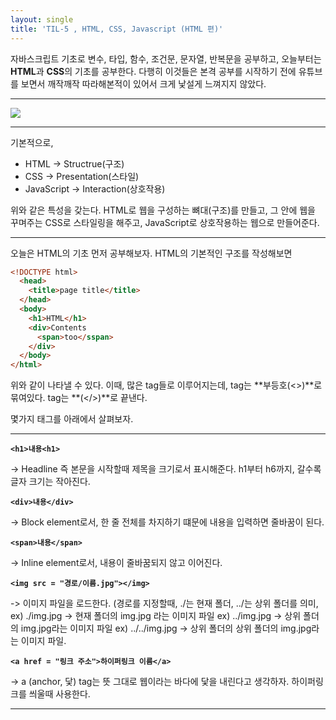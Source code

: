 ```yaml
---
layout: single
title: 'TIL-5 , HTML, CSS, Javascript (HTML 편)'
---
```


자바스크립트 기초로 변수, 타입, 함수, 조건문, 문자열, 반복문을 공부하고, 오늘부터는 **HTML**과 **CSS**의 기초를 공부한다.
다행히 이것들은 본격 공부를 시작하기 전에 유튜브를 보면서
깨작깨작 따라해본적이 있어서 크게 낯설게 느껴지지 않았다.
***
![](https://images.velog.io/images/skagns211/post/2b4dffb3-a853-4180-a820-c241b559ba54/hjc.jpeg)
***
기본적으로, 
- HTML -> Structrue(구조)
- CSS -> Presentation(스타일)
- JavaScript -> Interaction(상호작용)

위와 같은 특성을 갖는다.
HTML로 웹을 구성하는 뼈대(구조)를 만들고,
그 안에 웹을 꾸며주는 CSS로 스타일링을 해주고,
JavaScript로 상호작용하는 웹으로 만들어준다.
***
오늘은 HTML의 기초 먼저 공부해보자.
HTML의 기본적인 구조를 작성해보면

```html
<!DOCTYPE html>
  <head>
    <title>page title</title>
  </head>
  <body>
    <h1>HTML</h1>
    <div>Contents
      <span>too</sspan>
    </div>
  </body>
</html>

```
위와 같이 나타낼 수 있다.
이때, 많은 tag들로 이루어지는데,
tag는 **부등호(<>)**로 묶여있다.
tag는 **(</>)**로 끝낸다.

몇가지 태그를 아래에서 살펴보자.
***
**``<h1>내용<h1>``**

-> Headline 즉 본문을 시작할때 제목을 크기로서 표시해준다.
h1부터 h6까지, 갈수록 글자 크기는 작아진다.

**``<div>내용</div>``**

-> Block element로서, 한 줄 전체를 차지하기 떄문에
내용을 입력하면 줄바꿈이 된다.

**``<span>내용</span>``**

-> Inline element로서, 내용이 줄바꿈되지 않고 이어진다.

**``<img src = "경로/이름.jpg"></img>``**

-> 이미지 파일을 로드한다.
(경로를 지정할때, ./는 현재 폴더, ../는 상위 폴더를 의미,
ex) ./img.jpg -> 현재 폴더의 img.jpg 라는 이미지 파일
ex) ../img.jpg -> 상위 폴더의 img.jpg라는 이미지 파일
ex) ../../img.jpg -> 상위 폴더의 상위 폴더의 img.jpg라는 이미지 파일.

**``<a href = "링크 주소">하이퍼링크 이름</a>``**

-> a (anchor, 닻) tag는 뜻 그대로 웹이라는 바다에 닻을 내린다고 생각하자. 하이퍼링크를 씌울때 사용한다.
  
***
